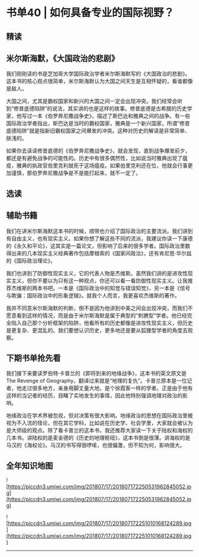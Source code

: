 # 书单40 | 如何具备专业的国际视野？

## 精读

## 米尔斯海默，《大国政治的悲剧》

我们刚刚读的书是芝加哥大学国际政治学者米尔斯海默写的《大国政治的悲剧》。这本书的核心观点很简单，米尔斯海默认为大国之间天生是互相怀疑的，看谁都像是敌人。

大国之间，尤其是霸权国家和新兴的大国之间一定会出现冲突。我们经常会听到“修昔底德陷阱”的说法，其实讲的也是这样的故事。修昔底德是古希腊的历史学家，他写过一本《伯罗奔尼撒战争史》，描述了斯巴达和雅典之间的战争。有一些国际政治学者指出，斯巴达是当时的霸权国家，雅典是一个新兴国家，所谓“修昔底德陷阱”就是指新旧霸权国家之间爆发的冲突。这种对历史的解读是非常简单、肤浅的。

如果你去读读修昔底德的《伯罗奔尼撒战争史》，就会发现，直到战争爆发前夕，都还是有避免战争的可能性的。历史中有很多偶然性，比如说当时雅典出现了瘟疫，雅典的执政官伯里克利就死于这场瘟疫。如果伯里克利还在位，他就会行事更加谨慎，那伯罗奔尼撒战争是不是能打起来，就不一定了。

## 选读

## 辅助书籍

我们在讲米尔斯海默这本书的时候，顺带也介绍了国际政治的主要流派。我们讲到有自由主义，也有现实主义。如果你想了解这些不同的流派，我建议你读一下康德的《永久和平论》，这其实是一篇论文，但影响了后来的很多学者。国际政治里数得出来的几本现实主义经典著作包括摩根索的《国家间政治》，还有肯尼思·华尔兹的《国际政治理论》。

我们也讲到了防御性现实主义，它的代表人物是杰维斯。虽然我们讲的是进攻性现实主义，但你不要以为只有这一种观点，你还可以看一看防御性现实主义。让我推荐杰维斯的两本书吧。一本是《国际政治中的知觉与错误知觉》，另一本是《信号与欺骗：国际政治中的形象逻辑》。就我个人而言，我更喜欢杰维斯的著作。

我并不同意米尔斯海默的判断，倒不是因为他讲到中美之间会出现冲突，而我们不愿意看到这样的情况，而是由于米尔斯海默是属于典型的“刺猬型”学者。他已经完全陷入自己那个分析框架的陷阱，他看所有的历史都像是进攻性现实主义，但历史是更复杂、更混乱的。我们要想认识历史，更多地还是要从狐狸型学者的角度去观察。

## 下期书单抢先看

我们接下来要读罗伯特·卡普兰的《即将到来的地缘战争》，这本书的英文原文是The Revenge of Geography，翻译过来就是“地理的复仇”。卡普兰原本是一位记者，他走过很多地方，亲身用脚丈量大地，是个徐霞客一样的学者。正是由于他有这样的当记者的经历，目睹了实地发生的事情，因此他特别强调地理对政治的影响。

地缘政治在学术界被忽视，但对决策有很大影响。地缘政治的思想在国际政治里被视为不入流的怪论，但在其它学科，比如说在历史学、社会学里，大家就会被认为是大师级的观点。除了看卡普兰的这本书，我还推荐大家读一下关于陆权和海权的几本书。讲陆权的是麦金德的《历史的地理枢纽》，这本书倒是很薄。讲海权的是马汉的《海权论》。马汉的书写得很啰嗦，也很偏激，但不知为何，影响很大。

## 全年知识地图

![https://piccdn3.umiwi.com/img/201807/17/201807172250531962845052.jpg](https://piccdn3.umiwi.com/img/201807/17/201807172250531962845052.jpg)

![https://piccdn3.umiwi.com/img/201807/17/201807172251010168124289.jpg](https://piccdn3.umiwi.com/img/201807/17/201807172251010168124289.jpg)

---
